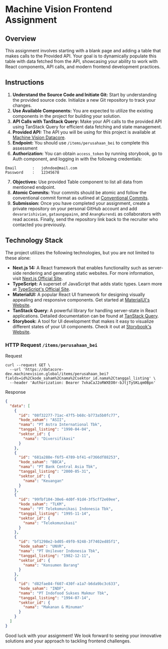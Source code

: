 # Machine Vision Frontend Assignment

## Overview
This assignment involves starting with a blank page and adding a table that makes calls to the Provided API. Your goal is to dynamically populate this table with data fetched from the API, showcasing your ability to work with React components, API calls, and modern frontend development practices.

## Instructions

1. **Understand the Source Code and Initiate Git:** Start by understanding the provided source code. Initialize a new Git repository to track your changes.
2. **Use Available Components:** You are expected to utilize the existing components in the project for building your solution.
3. **API Calls with TanStack Query:** Make your API calls to the provided API using TanStack Query for efficient data fetching and state management.
4. **Provided API:** The API you will be using for this project is available at [Machine Vision Datacore](https://datacore-dev.machinevision.global/).
5. **Endpoint:** You should use `/items/perusahaan_bei` to complete this assessment
6. **Authorization:** You can obtain `access_token` by running storybook, go to Auth component, and logging in with the following credentials:
```text
Email       :   johndoe@mail.com
Password    :   12345678
```
7. **Objectives:** Use provided Table component to list all data from mentioned endpoint.
8. **Atomic Commits:** Your commits should be atomic and follow the conventional commit format as outlined at [Conventional Commits](https://www.conventionalcommits.org/en/v1.0.0/).
9. **Submission:** Once you have completed your assignment, create a private repository on your personal GitHub account and add `devararishivian`, `gataungapainn`, and `AnangKurendi` as collaborators with read access. Finally, send the repository link back to the recruiter who contacted you previously.

## Technology Stack

The project utilizes the following technologies, but you are not limited to these alone:

- **Next.js 14:** A React framework that enables functionality such as server-side rendering and generating static websites. For more information, visit [Next.js Official Site](https://nextjs.org).
- **TypeScript:** A superset of JavaScript that adds static types. Learn more at [TypeScript's Official Site](https://www.typescriptlang.org).
- **MaterialUI:** A popular React UI framework for designing visually appealing and responsive components. Get started at [MaterialUI's Website](https://mui.com/material-ui/getting-started).
- **TanStack Query:** A powerful library for handling server-state in React applications. Detailed documentation can be found at [TanStack Query](https://tanstack.com/query/latest).
- **Storybook:** A tool for UI development that makes it easy to visualize different states of your UI components. Check it out at [Storybook's Website](https://storybook.js.org).

### HTTP Request `/items/perusahaan_bei`
Request
```shell
curl --request GET \
  --url 'https://datacore-dev.machinevision.global/items/perusahaan_bei?fields=id%2Ckode_saham%2Cnama%2Csektor_id.nama%2Ctanggal_listing' \
  --header 'Authorization: Bearer 7xkaCaJ2oRWXEO0r-bJtjTySKLqm0Bpn'
```

Response
```json
{
  "data": [
    {
      "id": "08f32277-71ac-47f5-b68c-b773a5b0fc77",
      "kode_saham": "ASII",
      "nama": "PT Astra International Tbk",
      "tanggal_listing": "1990-04-04",
      "sektor_id": {
        "nama": "Diversifikasi"
      }
    },
    {
      "id": "681a288e-f6f5-4789-bf41-e7366df88253",
      "kode_saham": "BBCA",
      "nama": "PT Bank Central Asia Tbk",
      "tanggal_listing": "2000-05-31",
      "sektor_id": {
        "nama": "Keuangan"
      }
    },
    {
      "id": "99fbf104-30e6-4d0f-91d4-3f5cff2e69ee",
      "kode_saham": "TLKM",
      "nama": "PT Telekomunikasi Indonesia Tbk",
      "tanggal_listing": "1995-11-14",
      "sektor_id": {
        "nama": "Telekomunikasi"
      }
    },
    {
      "id": "bf1298e2-bd05-49f0-9248-3f7402ed85f1",
      "kode_saham": "UNVR",
      "nama": "PT Unilever Indonesia Tbk",
      "tanggal_listing": "1982-12-11",
      "sektor_id": {
        "nama": "Konsumen Barang"
      }
    },
    {
      "id": "d82fae84-f607-430f-a1a7-b6da9bc3c633",
      "kode_saham": "INDF",
      "nama": "PT Indofood Sukses Makmur Tbk",
      "tanggal_listing": "1994-07-14",
      "sektor_id": {
        "nama": "Makanan & Minuman"
      }
    }
  ]
}
```

Good luck with your assignment! We look forward to seeing your innovative solutions and your approach to tackling frontend challenges.
